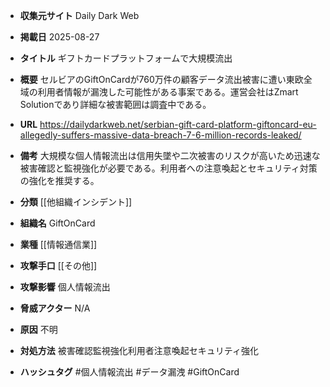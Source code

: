 - **収集元サイト**
Daily Dark Web

- **掲載日**
2025-08-27

- **タイトル**
ギフトカードプラットフォームで大規模流出

- **概要**
セルビアのGiftOnCardが760万件の顧客データ流出被害に遭い東欧全域の利用者情報が漏洩した可能性がある事案である。運営会社はZmart Solutionであり詳細な被害範囲は調査中である。

- **URL**
https://dailydarkweb.net/serbian-gift-card-platform-giftoncard-eu-allegedly-suffers-massive-data-breach-7-6-million-records-leaked/

- **備考**
大規模な個人情報流出は信用失墜や二次被害のリスクが高いため迅速な被害確認と監視強化が必要である。利用者への注意喚起とセキュリティ対策の強化を推奨する。

- **分類**
[[他組織インシデント]]

- **組織名**
GiftOnCard

- **業種**
[[情報通信業]]

- **攻撃手口**
[[その他]]

- **攻撃影響**
個人情報流出

- **脅威アクター**
N/A

- **原因**
不明

- **対処方法**
被害確認監視強化利用者注意喚起セキュリティ強化

- **ハッシュタグ**
#個人情報流出 #データ漏洩 #GiftOnCard
